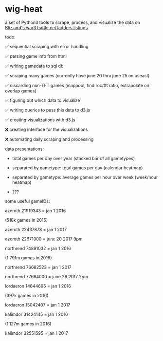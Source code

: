 # wig-heat
a set of Python3 tools to scrape, process, and visualize the data on [Blizzard's war3 battle.net ladders listings](http://classic.battle.net/war3/ladder/w3xp-ladders.aspx?Gateway=Northrend).

todo:

✅ sequential scraping with error handling

✅ parsing game info from html

✅ writing gamedata to sql db

✅ scraping many games (currently have june 20 thru june 25 on useast)

✅ discarding non-TFT games (mappool, find roc/tft ratio, extrapolate on overlap games)

✅ figuring out which data to visualize

✅ writing queries to pass this data to d3.js

✅ creating visualizations with d3.js

❌ creating interface for the visualizations

❌ automating daily scraping and processing


data presentations:

* total games per day over year (stacked bar of all gametypes)

* separated by gametype: total games per day (calendar heatmap)

* separated by gametype: average games per hour over week (week/hour heatmap)

* ???


some useful gameIDs:

azeroth 21919343 = jan 1 2016

(518k games in 2016)

azeroth 22437878 = jan 1 2017

azeroth 22671000 = june 20 2017 9pm


northrend 74891032 = jan 1 2016

(1.791m games in 2016)

northrend 76682523 = jan 1 2017

northrend 77664000 = june 26 2017 2pm


lordaeron 14644695 = jan 1 2016

(397k games in 2016)

lordaeron 15042407 = jan 1 2017


kalimdor 31424145 = jan 1 2016

(1.127m games in 2016)

kalimdor 32551595 = jan 1 2017